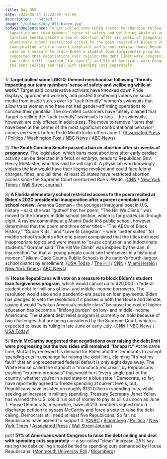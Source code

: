 ```yaml
---
title: Day 855
date: 2023-05-24 15:22:00 -07:00
description: '"Gutted."'
image: "/uploads/day-855-biden.jpg"
todayInOneSentence: Target pulled some LGBTQ-themed merchandise following “threats
  impacting our team members’ sense of safety and wellbeing while at work”; the South
  Carolina Senate passed a ban on abortion after six weeks of pregnancy; a Florida
  elementary school restricted access to the poem recited at Biden's 2020 presidential
  inauguration after a parent complaint and school review; House Republicans will
  vote on a measure to block Biden's student loan forgiveness program; Kevin McCarthy
  suggested that negotiations over raising the debt limit were progressing but the
  two sides still remained “far apart”; and 51% of Americans want Congress to raise
  the debt ceiling and deal with spending cuts separately.
---
```


1/ **Target pulled some LGBTQ-themed merchandise following “threats impacting our team members’ sense of safety and wellbeing while at work.”** Target said conservative activists have knocked down Pride displays, approached workers, and posted threatening videos on social media from inside stores over its “tuck friendly” women’s swimsuits that allow trans women who have not had gender-affirming operations to conceal their genitalia. The so-called customers have falsely claimed that Target is selling the “tuck-friendly” swimsuits to kids – the swimsuits, however, are only offered in adult sizes. The move to remove "items that have been at the center of the most significant confrontational behavior" comes one week before Pride Month kicks off on June 1. ([Associated Press](https://apnews.com/article/target-pride-lgbtq-4bc9de6339f86748bcb8a453d7b9acf0) / [Politico](https://www.politico.com/news/2023/05/24/target-lgbtq-clothing-backlash-00098529) / [Washington Post](https://www.washingtonpost.com/business/2023/05/24/target-lgbtq-clothing-controversy-boycott/) / [NBC News](https://www.nbcnews.com/nbc-out/out-news/-target-pride-merchandise-lgbtq-designers-pulled-criticism-rcna86036) / [ABC News](https://abcnews.go.com/GMA/Style/target-pulls-pride-collection-products-threats-store-employees/story?id=99564450))

2/ **The South Carolina Senate passed a ban on abortion after six weeks of pregnancy**. The legislation, which bans most abortions after early cardiac activity can be detected in a fetus or embryo, heads to Republican Gov. Henry McMaster, who has said he will sign it. A physician who knowingly violates the law would have their license revoked and could face felony charges, fines, and jail time. At least 25 states have restricted abortion access since the Supreme Court overturned Roe v. Wade. ([CNN](https://www.cnn.com/2023/05/23/politics/south-carolina-senate-abortion-ban-bill/index.html) / [New York Times](https://www.nytimes.com/2023/05/23/us/south-carolina-abortion-ban.html) / [Wall Street Journal](https://www.wsj.com/articles/abortion-restrictions-pass-across-u-s-as-republicans-overcome-divisions-331d7d31?mod=hp_listb_pos2))

3/ **A Florida elementary school restricted access to the poem recited at Biden's 2020 presidential inauguration after a parent complaint and school review**. Amanda Gorman – the youngest inaugural poet in U.S. history – said she was “gutted” that her poem, “The Hill We Climb,” was moved to the library’s middle school section, which is for grades six through eight. A review committee at a Miami-Dade K-8 public school, however, determined that the poem and three other titles – “The ABCs of Black History,” “Cuban Kids,” and “Love to Langston” – were “better suited” for middle school students after one parent complained that the titles included inappropriate topics and were meant to “cause confusion and indoctrinate students.” Gorman said “The Hill We Climb” was inspired by the Jan. 6 insurrection “so that all young people could see themselves in a historical moment.” Miami-Dade County Public Schools is the nation’s fourth-largest school district by enrollment. ([USA Today](https://www.usatoday.com/story/news/education/2023/05/23/amanda-gorman-poem-banned-florida-school/70250148007/) / [The Hill](https://thehill.com/blogs/in-the-know/4018143-amanda-gorman-says-her-inaugural-poem-has-been-banned-by-miami-dade-school/) / [CNN](https://www.cnn.com/2023/05/23/us/miami-school-moves-biden-inaugural-poem/) / [Miami Herald](https://www.miamiherald.com/news/local/education/article275725336.html) / [New York Times](https://www.nytimes.com/2023/05/24/us/biden-inauguration-poem-florida-ban-amanda-gorman.html) / [ABC News](https://abcnews.go.com/US/poet-amanda-gorman-criticizes-book-ban-effort-florida/story?id=99566344))

4/ **House Republicans will vote on a measure to block Biden's student loan forgiveness program**, which would cancel up to $20,000 in federal student debt for millions of low- and middle-income borrowers. The resolution would also end a pandemic-era pause on loan payments. Biden has pledged to veto the resolution if it passes in both the House and Senate, saying it would “weaken America’s middle class” because the cost of higher education has become a "lifelong burden" on low- and middle-income Americans. The student debt relief program is currently on hold because of two challenges that are being considered by the Supreme Court, which is expected to issue its ruling in late June or early July. ([CNN](https://www.cnn.com/2023/05/24/politics/student-loan-forgiveness-republican-house-vote/index.html) / [NBC News](https://www.nbcnews.com/politics/congress/house-vote-measure-block-bidens-student-debt-relief-program-rcna85974) / [USA Today](https://www.usatoday.com/story/news/education/2023/05/24/gop-bill-challenges-biden-student-loan-debt-plan/70251733007/))

5/ **Kevin McCarthy suggested that negotiations over raising the debt limit were progressing but the two sides still remained “far apart.”** At the same time, McCarthy renewed his demand for Biden and the Democrats to accept spending cuts in exchange for raising the debt limit, claiming “it’s not my fault” that an unprecedented federal default is only eight days away. The White House called the standoff a “manufactured crisis” by Republicans pushing “extreme proposals” that would hurt “every single part of the country, whether you’re in a red state or a blue state.” Democrats, so far, have reportedly agreed to freeze spending at current levels, but Republicans have insisted on roughly $131 billion in spending cuts, while seeking an increase in military spending. Treasury Secretary Janet Yellen has warned the U.S. could run out of money to pay its bills as soon as June 1. House Democrats, meanwhile, have all 213 members signed onto a discharge petition to bypass McCarthy and force a vote to raise the debt ceiling. Democrats still need at least five Republicans. So far, no Republicans have agreed to support it. ([CNBC](https://www.cnbc.com/2023/05/24/debt-ceiling-negotiations-updates-between-joe-biden-kevin-mccarthy.html) / [Bloomberg](https://www.bloomberg.com/news/articles/2023-05-24/debt-limit-talks-stall-as-time-runs-short-to-avert-us-default?sref=MIBMEEoj) / [Politico](https://www.politico.com/news/2023/05/24/debt-limit-talks-wednesday-kevin-mccarthy-00098564) / [New York Times](https://www.nytimes.com/2023/05/24/us/politics/debt-limit-mccarthy-biden.html) / [Associated Press](https://apnews.com/article/debt-limit-congress-mccarthy-biden-budget-850273c73ed40f4ad002fa24e50f9b40) / [Wall Street Journal](https://www.wsj.com/articles/freeze-or-cut-spending-fight-is-main-event-in-debt-ceiling-talks-3ffccb?mod=hp_lead_pos1))

poll/ **51% of Americans want Congress to raise the debt ceiling and deal with spending cuts separately** — a so-called “clean” increase. 25% say raising the debt ceiling should be tied to spending cuts demanded by House Republicans. ([Monmouth University Poll](https://www.monmouth.edu/polling-institute/reports/monmouthpoll_US_052423/) / [Bloomberg](https://www.bloomberg.com/news/articles/2023-05-24/half-of-americans-say-congress-should-pass-clean-debt-ceiling?sref=MIBMEEoj))